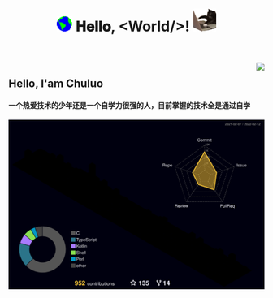 <h1 align="center">
  <img src="GIF/Earth.gif" width="30px"/>
  𝐇𝐞𝐥𝐥𝐨, &lt;World/&gt;!
  <img src="GIF/meme.gif" width="45px" />
</h1>

<br/>
<br/>

<img align="right" src="https://count.getloli.com/get/@:chuluo0?theme=rule34">
<h2>Hello, I'am Chuluo</h2>
<h4>一个热爱技术的少年还是一个自学力很强的人，目前掌握的技术全是通过自学</h4>

![3D Profile](profile-3d-contrib/profile-night-rainbow.svg)


